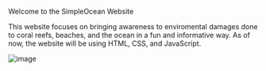 Welcome to the SimpleOcean Website

This website focuses on bringing awareness to enviromental damages done to coral reefs, beaches, and the ocean in a fun and informative way.
As of now, the website will be using HTML, CSS, and JavaScript.

![image](https://github.com/khairullah7/SimpleOcean-Website/assets/129241013/32066124-f02f-468a-8e4d-06ab238690e3)
